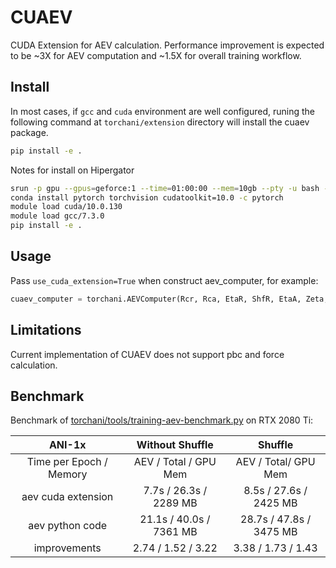 # CUAEV
CUDA Extension for AEV calculation.
Performance improvement is expected to be ~3X for AEV computation and ~1.5X for overall training workflow.

## Install
In most cases, if `gcc` and `cuda` environment are well configured, runing the following command at `torchani/extension` directory will install the cuaev package.
```bash
pip install -e .
```

Notes for install on Hipergator
```bash
srun -p gpu --gpus=geforce:1 --time=01:00:00 --mem=10gb --pty -u bash -i   # compile may fail because of low on memery (when memery is less than 5gb)
conda install pytorch torchvision cudatoolkit=10.0 -c pytorch              # make sure it's cudatoolkit=10.0
module load cuda/10.0.130
module load gcc/7.3.0
pip install -e .
```

## Usage
Pass `use_cuda_extension=True` when construct aev_computer, for example:
```python
cuaev_computer = torchani.AEVComputer(Rcr, Rca, EtaR, ShfR, EtaA, Zeta, ShfA, ShfZ, num_species, use_cuda_extension=True)
```

## Limitations
Current implementation of CUAEV does not support pbc and force calculation.

## Benchmark
Benchmark of [torchani/tools/training-aev-benchmark.py](https://github.com/aiqm/torchani/tree/master/torchani/tools/training-aev-benchmark.py) on RTX 2080 Ti:

|         ANI-1x          |     Without Shuffle     |         Shuffle         |
|:-----------------------:|:-----------------------:|:-----------------------:|
| Time per Epoch / Memory |  AEV / Total / GPU Mem  |  AEV / Total/ GPU Mem   |
|   aev cuda extension    | 7.7s  / 26.3s / 2289 MB | 8.5s / 27.6s / 2425 MB  |
|     aev python code     | 21.1s / 40.0s / 7361 MB | 28.7s / 47.8s / 3475 MB |
|      improvements       |   2.74 / 1.52 / 3.22    |   3.38 / 1.73 / 1.43    |
